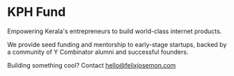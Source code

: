# KPH Fund

Empowering Kerala's entrepreneurs to build world-class internet products.

We provide seed funding and mentorship to early-stage startups, backed by a community of Y Combinator alumni and successful founders.

Building something cool? Contact hello@felixjosemon.com
